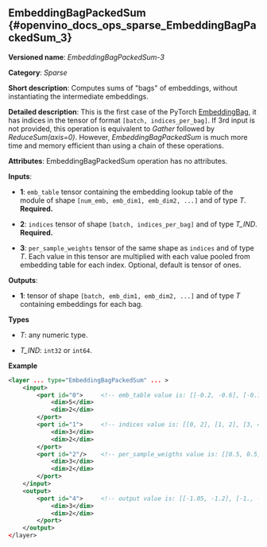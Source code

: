 ## EmbeddingBagPackedSum <a name="EmbeddingBagPackedSum"></a> {#openvino_docs_ops_sparse_EmbeddingBagPackedSum_3}

**Versioned name**: *EmbeddingBagPackedSum-3*

**Category**: *Sparse*

**Short description**: Computes sums of "bags" of embeddings, without instantiating the intermediate embeddings.

**Detailed description**: This is the first case of the PyTorch [EmbeddingBag](https://pytorch.org/docs/stable/nn.html#embeddingbag), it has indices in the tensor of format `[batch, indices_per_bag]`. If 3rd input is not provided, this operation is equivalent to *Gather* followed by *ReduceSum(axis=0)*. However, *EmbeddingBagPackedSum* is much more time and memory efficient than using a chain of these operations.

**Attributes**: EmbeddingBagPackedSum operation has no attributes.

**Inputs**:

*   **1**: `emb_table` tensor containing the embedding lookup table of the module of shape `[num_emb, emb_dim1, emb_dim2, ...]` and of type *T*. **Required.**

*   **2**: `indices` tensor of shape `[batch, indices_per_bag]` and of type *T_IND*. **Required.**

*   **3**: `per_sample_weights` tensor of the same shape as `indices` and of type *T*. Each value in this tensor are multiplied with each value pooled from embedding table for each index. Optional, default is tensor of ones.

**Outputs**:

*   **1**: tensor of shape `[batch, emb_dim1, emb_dim2, ...]` and of type *T* containing embeddings for each bag.

**Types**

* *T*: any numeric type.

* *T_IND*: `int32` or `int64`.

**Example**

```xml
<layer ... type="EmbeddingBagPackedSum" ... >
    <input>
        <port id="0">     <!-- emb_table value is: [[-0.2, -0.6], [-0.1, -0.4], [-1.9, -1.8], [-1.,  1.5], [ 0.8, -0.7]] -->
            <dim>5</dim>
            <dim>2</dim>
        </port>
        <port id="1">     <!-- indices value is: [[0, 2], [1, 2], [3, 4]] -->
            <dim>3</dim>
            <dim>2</dim>
        </port>
        <port id="2"/>    <!-- per_sample_weigths value is: [[0.5, 0.5], [0.5, 0.5], [0.5, 0.5]] -->
            <dim>3</dim>
            <dim>2</dim>
        </port>
    </input>
    <output>
        <port id="4">     <!-- output value is: [[-1.05, -1.2], [-1., -1.1], [-0.1, 0.4]] -->
            <dim>3</dim>
            <dim>2</dim>
        </port>
    </output>
</layer>
```
